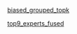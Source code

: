 [biased_grouped_topk](https://zhuanlan.zhihu.com/p/1895178845830771205)

[top9_experts_fused](https://link.zhihu.com/?target=https%3A//mp.weixin.qq.com/s/Bz3qdkldULZiZ8ypooOX-A)